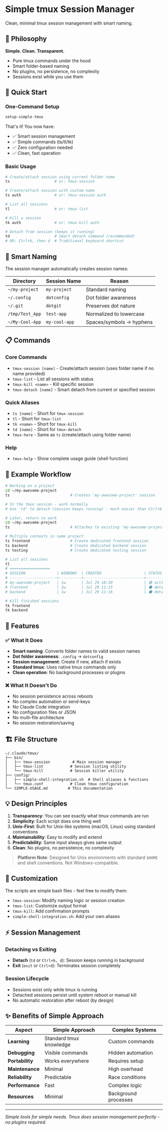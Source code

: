 # Simple tmux Session Manager

Clean, minimal tmux session management with smart naming.

## 🎯 Philosophy

**Simple. Clean. Transparent.**

- Pure tmux commands under the hood
- Smart folder-based naming
- No plugins, no persistence, no complexity
- Sessions exist while you use them

## 🚀 Quick Start

### One-Command Setup

```bash
setup-simple-tmux
```

That's it! You now have:

- ✅ Smart session management
- ✅ Simple commands (ts/tl/tk)
- ✅ Zero configuration needed
- ✅ Clean, fast operation

### Basic Usage

```bash
# Create/attach session using current folder name
ts                    # or: tmux-session

# Create/attach session with custom name
ts auth               # or: tmux-session auth

# List all sessions
tl                    # or: tmux-list

# Kill a session
tk auth               # or: tmux-kill auth

# Detach from session (keeps it running)
td                    # Smart detach command (recommended)
# OR: Ctrl+b, then d  # Traditional keyboard shortcut
```

## 🧠 Smart Naming

The session manager automatically creates session names:

| Directory | Session Name | Reason |
| --- | --- | --- |
| `~/my-project` | `my-project` | Standard naming |
| `~/.config` | `dotconfig` | Dot folder awareness |
| `~/.git` | `dotgit` | Preserves dot nature |
| `/tmp/Test_App` | `test-app` | Normalized to lowercase |
| `~/My-Cool-App` | `my-cool-app` | Spaces/symbols → hyphens |

## 📋 Commands

### Core Commands

- `tmux-session [name]` - Create/attach session (uses folder name if no name provided)
- `tmux-list` - List all sessions with status
- `tmux-kill <name>` - Kill specific session
- `tmux-detach [name]` - Smart detach from current or specified session

### Quick Aliases

- `ts [name]` - Short for `tmux-session`
- `tl` - Short for `tmux-list`
- `tk <name>` - Short for `tmux-kill`
- `td [name]` - Short for `tmux-detach`
- `tmux-here` - Same as `ts` (create/attach using folder name)

### Help

- `tmux-help` - Show complete usage guide (shell function)

## 🎪 Example Workflow

```bash
# Working on a project
cd ~/my-awesome-project
ts                           # Creates 'my-awesome-project' session

# In the tmux session - work normally
# Use 'td' to detach (session keeps running) - much easier than Ctrl+b d!

# Later, return to work
cd ~/my-awesome-project
ts                           # Attaches to existing 'my-awesome-project' session

# Multiple contexts in same project
ts frontend                  # Create dedicated frontend session
ts backend                   # Create dedicated backend session
ts testing                   # Create dedicated testing session

# List all sessions
tl
# ==================
# SESSION              | WINDOWS  | CREATED                   | STATUS
# ---------------------+----------+---------------------------+--------
# my-awesome-project   | 1w       | Jul 29 10:30              | 🟢 active
# frontend             | 2w       | Jul 29 11:15              | ⚫ detached
# backend              | 1w       | Jul 29 11:16              | ⚫ detached

# Kill finished sessions
tk frontend
tk backend
```

## 🔧 Features

### ✅ What It Does

- **Smart naming**: Converts folder names to valid session names
- **Dot folder awareness**: `.config` → `dotconfig`
- **Session management**: Create if new, attach if exists
- **Standard tmux**: Uses native tmux commands only
- **Clean operation**: No background processes or plugins

### ❌ What It Doesn't Do

- No session persistence across reboots
- No complex automation or send-keys
- No Claude Code integration
- No configuration files or JSON
- No multi-file architecture
- No session restoration/saving

## 🏗️ File Structure

```
~/.claude/tmux/
├── bin/
│   ├── tmux-session          # Main session manager
│   ├── tmux-list            # Session listing utility
│   └── tmux-kill            # Session killer utility
├── config/
│   ├── simple-shell-integration.sh  # Shell aliases & functions
│   └── tmux.conf            # Clean tmux configuration
└── SIMPLE-USAGE.md         # This documentation
```

## 💡 Design Principles

1. **Transparency**: You can see exactly what tmux commands are run
1. **Simplicity**: Each script does one thing well
1. **Unix-First**: Built for Unix-like systems (macOS, Linux) using standard conventions
1. **Maintainability**: Easy to modify and extend
1. **Predictability**: Same input always gives same output
1. **Clean**: No plugins, no persistence, no complexity

> **Platform Note**: Designed for Unix environments with standard `$HOME` and shell conventions. Not Windows-compatible.

## 🔧 Customization

The scripts are simple bash files - feel free to modify them:

- `tmux-session`: Modify naming logic or session creation
- `tmux-list`: Customize output format
- `tmux-kill`: Add confirmation prompts
- `simple-shell-integration.sh`: Add your own aliases

## ⚡ Session Management

### Detaching vs Exiting

- **Detach** (`td` or `Ctrl+b, d`): Session keeps running in background
- **Exit** (`exit` or `Ctrl+d`): Terminates session completely

### Session Lifecycle

- Sessions exist only while tmux is running
- Detached sessions persist until system reboot or manual kill
- No automatic restoration after reboot (by design)

## ✨ Benefits of Simple Approach

| Aspect | Simple Approach | Complex Systems |
| --- | --- | --- |
| **Learning** | Standard tmux knowledge | Custom commands |
| **Debugging** | Visible commands | Hidden automation |
| **Portability** | Works everywhere | Requires setup |
| **Maintenance** | Minimal | High overhead |
| **Reliability** | Predictable | Race conditions |
| **Performance** | Fast | Complex logic |
| **Resources** | Minimal | Background processes |

---

_Simple tools for simple needs. Tmux does session management perfectly - no plugins required._
